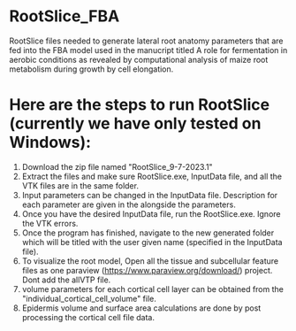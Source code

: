 # RootSlice_FBA
RootSlice files needed to generate lateral root anatomy parameters that are fed into the FBA model used in the manucript titled A role for fermentation in aerobic conditions as revealed by computational analysis of maize root metabolism during growth by cell elongation.

# Here are the steps to run RootSlice (currently we have only tested on Windows):
1. Download the zip file named "RootSlice_9-7-2023.1"
2. Extract the files and make sure RootSlice.exe, InputData file, and all the VTK files are in the same folder.
3. Input parameters can be changed in the InputData file. Description for each parameter are given in the alongside the parameters.
4. Once you have the desired InputData file, run the RootSlice.exe. Ignore the VTK errors.
5. Once the program has finished, navigate to the new generated folder which will be titled with the user given name (specified in the InputData file).
6. To visualize the root model, Open all the tissue and subcellular feature files as one paraview (https://www.paraview.org/download/) project. Dont add the allVTP file.
7. volume parameters for each cortical cell layer can be obtained from the "individual_cortical_cell_volume" file.
8. Epidermis volume and surface area calculations are done by post processing the cortical cell file data. 
